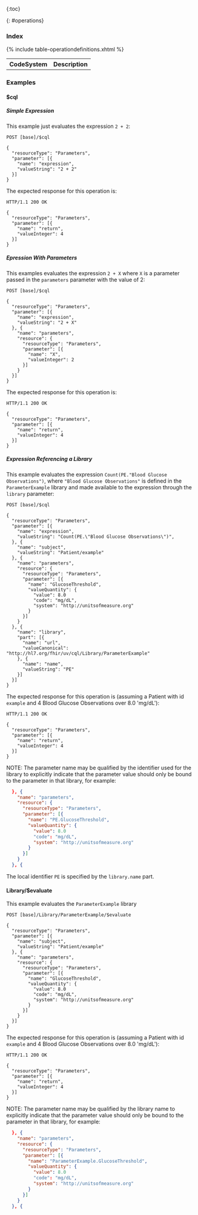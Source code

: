 {:toc}

{: #operations}

### Index

<table class="grid">
  <tr><th>CodeSystem</th><th>Description</th></tr>
{% include table-operationdefinitions.xhtml %}
</table>

### Examples

#### $cql

##### Simple Expression

This example just evaluates the expression `2 + 2`:

```
POST [base]/$cql

{
  "resourceType": "Parameters",
  "parameter": [{
    "name": "expression",
    "valueString": "2 + 2"
  }]
}
```

The expected response for this operation is:

```
HTTP/1.1 200 OK

{
  "resourceType": "Parameters",
  "parameter": [{
    "name": "return",
    "valueInteger": 4
  }]
}
```

##### Epression With Parameters

This examples evaluates the expression `2 + X` where `X` is a parameter passed in the `parameters` parameter with the value of 2:

```
POST [base]/$cql

{
  "resourceType": "Parameters",
  "parameter": [{
    "name": "expression",
    "valueString": "2 + X"
  }, {
    "name": "parameters",
    "resource": {
      "resourceType": "Parameters",
      "parameter": [{
        "name": "X",
        "valueInteger": 2
      }]
    }
  }]
}
```

The expected response for this operation is:

```
HTTP/1.1 200 OK

{
  "resourceType": "Parameters",
  "parameter": [{
    "name": "return",
    "valueInteger": 4
  }]
}
```

##### Expression Referencing a Library

This example evaluates the expression `Count(PE."Blood Glucose Observations")`, where `"Blood Glucose Observations"` is defined in the `ParameterExample` library and made available to the expression through the `library` parameter:

```
POST [base]/$cql

{
  "resourceType": "Parameters",
  "parameter": [{
    "name": "expression",
    "valueString": "Count(PE.\"Blood Glucose Observations\")",
  }, {
    "name": "subject",
    "valueString": "Patient/example"
  }, {
    "name": "parameters",
    "resource": {
      "resourceType": "Parameters",
      "parameter": [{
        "name": "GlucoseThreshold",
        "valueQuantity": {
          "value": 8.0
          "code": "mg/dL",
          "system": "http://unitsofmeasure.org"
        }
      }]
    }
  }, {
    "name": "library",
    "part": [{
      "name": "url",
      "valueCanonical": "http://hl7.org/fhir/uv/cql/Library/ParameterExample"
    }, {
      "name": "name",
      "valueString": "PE"
    }]
  }]
}
```

The expected response for this operation is (assuming a Patient with id `example` and 4 Blood Glucose Observations over 8.0 'mg/dL'):

```
HTTP/1.1 200 OK

{
  "resourceType": "Parameters",
  "parameter": [{
    "name": "return",
    "valueInteger": 4
  }]
}
```

NOTE: The parameter name may be qualified by the identifier used for the library to explicitly indicate that the parameter value should only be bound to the parameter in that library, for example:

```json
  }, {
    "name": "parameters",
    "resource": {
      "resourceType": "Parameters",
      "parameter": [{
        "name": "PE.GlucoseThreshold",
        "valueQuantity": {
          "value": 8.0
          "code": "mg/dL",
          "system": "http://unitsofmeasure.org"
        }
      }]
    }
  }, {
```

The local identifier `PE` is specified by the `library.name` part.

#### Library/$evaluate

This example evaluates the `ParameterExample` library

```
POST [base]/Library/ParameterExample/$evaluate

{
  "resourceType": "Parameters",
  "parameter": [{
    "name": "subject",
    "valueString": "Patient/example"
  }, {
    "name": "parameters",
    "resource": {
      "resourceType": "Parameters",
      "parameter": [{
        "name": "GlucoseThreshold",
        "valueQuantity": {
          "value": 8.0
          "code": "mg/dL",
          "system": "http://unitsofmeasure.org"
        }
      }]
    }
  }]
}
```

The expected response for this operation is (assuming a Patient with id `example` and 4 Blood Glucose Observations over 8.0 'mg/dL'):

```
HTTP/1.1 200 OK

{
  "resourceType": "Parameters",
  "parameter": [{
    "name": "return",
    "valueInteger": 4
  }]
}
```

NOTE: The parameter name may be qualified by the library name to explicitly indicate that the parameter value should only be bound to the parameter in that library, for example:

```json
  }, {
    "name": "parameters",
    "resource": {
      "resourceType": "Parameters",
      "parameter": [{
        "name": "ParameterExample.GlucoseThreshold",
        "valueQuantity": {
          "value": 8.0
          "code": "mg/dL",
          "system": "http://unitsofmeasure.org"
        }
      }]
    }
  }, {
```


